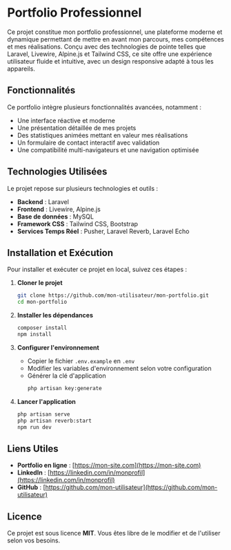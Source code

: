 # Portfolio Professionnel

Ce projet constitue mon portfolio professionnel, une plateforme moderne et dynamique permettant de mettre en avant mon parcours, mes compétences et mes réalisations. Conçu avec des technologies de pointe telles que Laravel, Livewire, Alpine.js et Tailwind CSS, ce site offre une expérience utilisateur fluide et intuitive, avec un design responsive adapté à tous les appareils.

## Fonctionnalités

Ce portfolio intègre plusieurs fonctionnalités avancées, notamment :
- Une interface réactive et moderne
- Une présentation détaillée de mes projets
- Des statistiques animées mettant en valeur mes réalisations
- Un formulaire de contact interactif avec validation
- Une compatibilité multi-navigateurs et une navigation optimisée

## Technologies Utilisées

Le projet repose sur plusieurs technologies et outils :
- **Backend** : Laravel
- **Frontend** : Livewire, Alpine.js
- **Base de données** : MySQL
- **Framework CSS** : Tailwind CSS, Bootstrap
- **Services Temps Réel** : Pusher, Laravel Reverb, Laravel Echo

## Installation et Exécution

Pour installer et exécuter ce projet en local, suivez ces étapes :

1. **Cloner le projet**
   ```sh
   git clone https://github.com/mon-utilisateur/mon-portfolio.git
   cd mon-portfolio
   ```

2. **Installer les dépendances**
   ```sh
   composer install
   npm install
   ```

3. **Configurer l'environnement**
   - Copier le fichier `.env.example` en `.env`
   - Modifier les variables d'environnement selon votre configuration
   - Générer la clé d'application
     ```sh
     php artisan key:generate
     ```

4. **Lancer l'application**
   ```sh
   php artisan serve
   php artisan reverb:start
   npm run dev
   ```

## Liens Utiles

- **Portfolio en ligne** : [https://mon-site.com](https://mon-site.com)
- **LinkedIn** : [https://linkedin.com/in/monprofil](https://linkedin.com/in/monprofil)
- **GitHub** : [https://github.com/mon-utilisateur](https://github.com/mon-utilisateur)

## Licence

Ce projet est sous licence **MIT**. Vous êtes libre de le modifier et de l'utiliser selon vos besoins.
